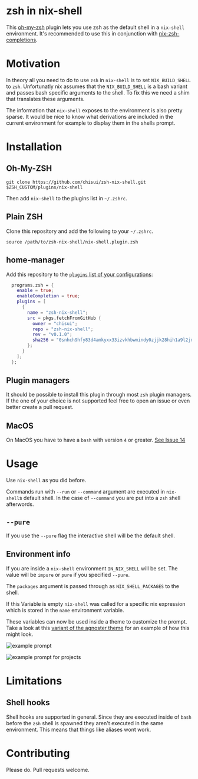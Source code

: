 
# zsh in nix-shell

This [oh-my-zsh](https://github.com/robbyrussell/oh-my-zsh/) plugin lets you use zsh as the default shell in a `nix-shell` environment. It's recommended to use this in conjunction with [nix-zsh-completions](https://github.com/spwhitt/nix-zsh-completions).

# Motivation

In theory all you need to do to use `zsh` in `nix-shell` is to set `NIX_BUILD_SHELL` to `zsh`. Unfortunatly nix assumes that the `NIX_BUILD_SHELL` is a bash variant and passes bash specific arguments to the shell. To fix this we need a shim that translates these arguments.

The information that `nix-shell` exposes to the environment is also pretty sparse. It would be nice to know what derivations are included in the current environment for example to display them in the shells prompt. 

# Installation

## Oh-My-ZSH

    git clone https://github.com/chisui/zsh-nix-shell.git $ZSH_CUSTOM/plugins/nix-shell

Then add `nix-shell` to the plugins list in `~/.zshrc`.

## Plain ZSH

Clone this repository and add the following to your `~/.zshrc`.

    source /path/to/zsh-nix-shell/nix-shell.plugin.zsh

## home-manager

Add this repository to the [`plugins` list of your configurations](https://rycee.gitlab.io/home-manager/options.html#opt-programs.zsh.plugins):

```nix
  programs.zsh = {
    enable = true;
    enableCompletion = true;
    plugins = [
      {
        name = "zsh-nix-shell";
        src = pkgs.fetchFromGitHub {
          owner = "chisui";
          repo = "zsh-nix-shell";
          rev = "v0.1.0";
          sha256 = "0snhch9hfy83d4amkyxx33izvkhbwmindy0zjjk28hih1a9l2jmx";
        };
      }
    ];
  };
```

## Plugin managers

It should be possible to install this plugin through most `zsh` plugin managers. If the one of your choice is not supported feel free to open an issue or even better create a pull request.

## MacOS

On MacOS you have to have a `bash` with version `4` or greater. [See Issue 14](https://github.com/chisui/zsh-nix-shell/issues/14)

# Usage

Use `nix-shell` as you did before.

Commands run with `--run` or `--command` argument are executed in `nix-shell`s default shell. In the case of `--command` you are put into a `zsh` shell afterwords.

## `--pure`

If you use the `--pure` flag the interactive shell will be the default shell.

## Environment info

If you are inside a `nix-shell` environment `IN_NIX_SHELL` will be set. The value will be `impure` or `pure` if you specified `--pure`.

The `packages` argument is passed through as `NIX_SHELL_PACKAGES` to the shell. 

If this Variable is empty `nix-shell` was called for a specific nix expression which is stored in the `name` environment variable.

These variables can now be used inside a theme to customize the prompt. Take a look at this [variant of the agnoster theme](https://gist.github.com/chisui/0d12bd51a5fd8e6bb52e6e6a43d31d5e#file-agnoster-nix-zsh-theme) for an example of how this might look.

![example prompt](https://gist.githubusercontent.com/chisui/0d12bd51a5fd8e6bb52e6e6a43d31d5e/raw/8787d8e234e895b2c74194936290a0da9be539ff/example.png)

![example prompt for projects](https://gist.githubusercontent.com/chisui/0d12bd51a5fd8e6bb52e6e6a43d31d5e/raw/ea75cad507e2899b9b6d6ce423330641911110d8/exampleProject.png)

# Limitations

## Shell hooks

Shell hooks are supported in general. Since they are executed inside of `bash` before the `zsh` shell is spawned they aren't executed in the same environment. This means that things like aliases wont work.

# Contributing

Please do. Pull requests welcome.

